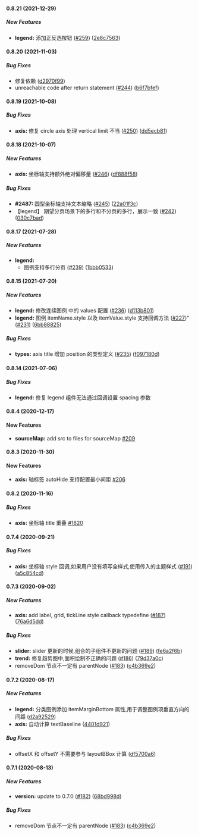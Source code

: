 #### 0.8.21 (2021-12-29)

##### New Features

- **legend:** 添加正反选按钮 ([#259](https://github.com/antvis/component/pull/259)) ([2e8c7563](https://github.com/antvis/component/commit/2e8c7563b5b3e7360613d15c064a0387a23f6ccf))

#### 0.8.20 (2021-11-03)

##### Bug Fixes

- 修复依赖 ([d2970f99](https://github.com/antvis/component/commit/d2970f991f18bca0db6ae7dd54903fd87e2b2809))
- unreachable code after return statement ([#244](https://github.com/antvis/component/pull/244)) ([b6f7bfef](https://github.com/antvis/component/commit/b6f7bfef3ffeb02dfd93f4926307bd0474ea738f))

#### 0.8.19 (2021-10-08)

##### Bug Fixes

- **axis:** 修复 circle axis 处理 vertical limit 不当 ([#250](https://github.com/antvis/component/pull/250)) ([dd5ecb81](https://github.com/antvis/component/commit/dd5ecb815cef72010b2cba2da6bab2ab58ed1bc8))

#### 0.8.18 (2021-10-07)

##### New Features

- **axis:** 坐标轴支持额外绝对偏移量 ([#246](https://github.com/antvis/component/pull/246)) ([df888f58](https://github.com/antvis/component/commit/df888f58e144da765f67121b565953c89ad0502b))

##### Bug Fixes

- **#2487:** 圆型坐标轴支持文本缩略 ([#245](https://github.com/antvis/component/pull/245)) ([22a01f3c](https://github.com/antvis/component/commit/22a01f3c67fe51dd457b033ff243f0ab9db13aa6))
- 【legend】 期望分页场景下的多行和不分页的多行，展示一致 ([#242](https://github.com/antvis/component/pull/242)) ([030c7bad](https://github.com/antvis/component/commit/030c7bade1998dab5495701d4465f79ea981836a))

#### 0.8.17 (2021-07-28)

##### New Features

- **legend:**
  - 图例支持多行分页 ([#239](https://github.com/antvis/component/pull/239)) ([1bbb0533](https://github.com/antvis/component/commit/1bbb0533dcd8a7ac3741320d33c6f3e3f1296002))

#### 0.8.15 (2021-07-20)

##### New Features

- **legend:** 修改连续图例 中的 values 配置 ([#236](https://github.com/antvis/component/pull/236)) ([d113b801](https://github.com/antvis/component/commit/d113b8019ad5ef02d366be58bf80fde0971de795))
- **legend:** 图例 itemName.style 以及 itemValue.style 支持回调方法 ([#227](https://github.com/antvis/component/pull/227))" ([#231](https://github.com/antvis/component/pull/231)) ([6bb88825](https://github.com/antvis/component/commit/6bb88825c5415933ce0901012f817163fb2b771b))

##### Bug Fixes

- **types:** axis title 增加 position 的类型定义 ([#235](https://github.com/antvis/component/pull/235)) ([f097180d](https://github.com/antvis/component/commit/f097180d0d856202d845f0e18c88f5f95fc47bb4))

#### 0.8.14 (2021-07-06)

##### Bug Fixes

- **legend:** 修复 legend 组件无法通过回调设置 spacing 参数

#### 0.8.4 (2020-12-17)

#### New Features

- **sourceMap:** add src to files for sourceMap [#209](https://github.com/antvis/component/pull/209)

#### 0.8.3 (2020-11-30)

#### New Features

- **axis:** 轴标签 autoHide 支持配置最小间距 [#206](https://github.com/antvis/component/pull/206)

#### 0.8.2 (2020-11-16)

##### Bug Fixes

- **axis:** 坐标轴 title 重叠 [#1820](https://github.com/antvis/G2Plot/issues/1820)

#### 0.7.4 (2020-09-21)

##### Bug Fixes

- **axis:** 坐标轴 style 回调,如果用户没有填写全样式,使用传入的主题样式 ([#191](https://github.com/antvis/component/pull/191)) ([a5c854cd](https://github.com/antvis/component/commit/a5c854cd0c6e56b56e90bfeb96a95958e1ae12b3))

#### 0.7.3 (2020-09-02)

##### New Features

- **axis:** add label, grid, tickLine style callback typedefine ([#187](https://github.com/antvis/component/pull/187)) ([76a6d5dd](https://github.com/antvis/component/commit/76a6d5ddbf5b4499dee0564ad87cd95bdcd53fa9))

##### Bug Fixes

- **slider:** slider 更新的时候,组合的子组件不更新的问题 ([#189](https://github.com/antvis/component/pull/189)) ([fe6a2f6b](https://github.com/antvis/component/commit/fe6a2f6bfd44a4b2a5949d52408a7ea3505b309d))
- **trend:** 修复趋势图中,面积绘制不正确的问题 ([#186](https://github.com/antvis/component/pull/186)) ([79d37a0c](https://github.com/antvis/component/commit/79d37a0cb5b1df8e7bfa2a05e9ed905d8ea5b915))
- removeDom 节点不一定有 parentNode ([#183](https://github.com/antvis/component/pull/183)) ([c4b369e2](https://github.com/antvis/component/commit/c4b369e20b090c8e0f354ec6085a05370217d1d9))

#### 0.7.2 (2020-08-17)

##### New Features

- **legend:** 分类图例添加 itemMarginBottom 属性,用于调整图例项垂直方向的间距 ([d2a92529](https://github.com/antvis/component/commit/d2a92529d5cfc2a80172b91b6b7fc6fbd563b995))
- **axis:** 自动计算 textBaseline ([4401d921](https://github.com/antvis/component/commit/4401d9210004f2b400e0659aaacd05bd1474709e))

##### Bug Fixes

- offsetX 和 offsetY 不需要参与 layoutBBox 计算 ([df5700a6](https://github.com/antvis/component/commit/df5700a6a864de669da007a39e41adbe42c24aac))

#### 0.7.1 (2020-08-13)

##### New Features

- **version:** update to 0.7.0 ([#182](https://github.com/antvis/component/pull/182)) ([68bd998d](https://github.com/antvis/component/commit/68bd998dad06ef2915c6400d13b2e6e691a1bc5a))

##### Bug Fixes

- removeDom 节点不一定有 parentNode ([#183](https://github.com/antvis/component/pull/183)) ([c4b369e2](https://github.com/antvis/component/commit/c4b369e20b090c8e0f354ec6085a05370217d1d9))
